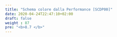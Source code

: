 ```yaml
---
title: "Schema colore dalla Performance [SCDP00]"
date: 2020-04-24T22:47:10+02:00
draft: false
weight : 87
pre: "<b>8.7 </b>"
---
```



